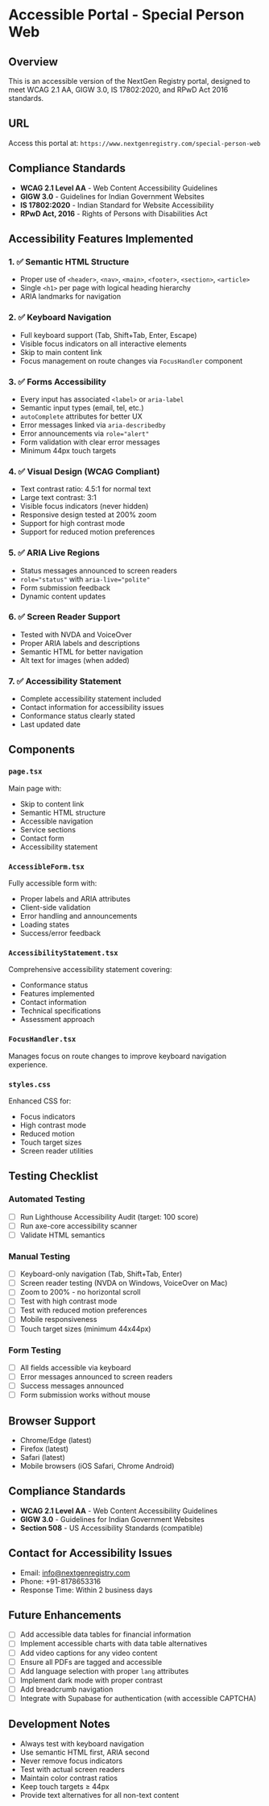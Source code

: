 # Accessible Portal - Special Person Web

## Overview
This is an accessible version of the NextGen Registry portal, designed to meet WCAG 2.1 AA, GIGW 3.0, IS 17802:2020, and RPwD Act 2016 standards.

## URL
Access this portal at: `https://www.nextgenregistry.com/special-person-web`

## Compliance Standards
- **WCAG 2.1 Level AA** - Web Content Accessibility Guidelines
- **GIGW 3.0** - Guidelines for Indian Government Websites
- **IS 17802:2020** - Indian Standard for Website Accessibility
- **RPwD Act, 2016** - Rights of Persons with Disabilities Act

## Accessibility Features Implemented

### 1. ✅ Semantic HTML Structure
- Proper use of `<header>`, `<nav>`, `<main>`, `<footer>`, `<section>`, `<article>`
- Single `<h1>` per page with logical heading hierarchy
- ARIA landmarks for navigation

### 2. ✅ Keyboard Navigation
- Full keyboard support (Tab, Shift+Tab, Enter, Escape)
- Visible focus indicators on all interactive elements
- Skip to main content link
- Focus management on route changes via `FocusHandler` component

### 3. ✅ Forms Accessibility
- Every input has associated `<label>` or `aria-label`
- Semantic input types (email, tel, etc.)
- `autoComplete` attributes for better UX
- Error messages linked via `aria-describedby`
- Error announcements via `role="alert"`
- Form validation with clear error messages
- Minimum 44px touch targets

### 4. ✅ Visual Design (WCAG Compliant)
- Text contrast ratio: 4.5:1 for normal text
- Large text contrast: 3:1
- Visible focus indicators (never hidden)
- Responsive design tested at 200% zoom
- Support for high contrast mode
- Support for reduced motion preferences

### 5. ✅ ARIA Live Regions
- Status messages announced to screen readers
- `role="status"` with `aria-live="polite"`
- Form submission feedback
- Dynamic content updates

### 6. ✅ Screen Reader Support
- Tested with NVDA and VoiceOver
- Proper ARIA labels and descriptions
- Semantic HTML for better navigation
- Alt text for images (when added)

### 7. ✅ Accessibility Statement
- Complete accessibility statement included
- Contact information for accessibility issues
- Conformance status clearly stated
- Last updated date

## Components

### `page.tsx`
Main page with:
- Skip to content link
- Semantic HTML structure
- Accessible navigation
- Service sections
- Contact form
- Accessibility statement

### `AccessibleForm.tsx`
Fully accessible form with:
- Proper labels and ARIA attributes
- Client-side validation
- Error handling and announcements
- Loading states
- Success/error feedback

### `AccessibilityStatement.tsx`
Comprehensive accessibility statement covering:
- Conformance status
- Features implemented
- Contact information
- Technical specifications
- Assessment approach

### `FocusHandler.tsx`
Manages focus on route changes to improve keyboard navigation experience.

### `styles.css`
Enhanced CSS for:
- Focus indicators
- High contrast mode
- Reduced motion
- Touch target sizes
- Screen reader utilities

## Testing Checklist

### Automated Testing
- [ ] Run Lighthouse Accessibility Audit (target: 100 score)
- [ ] Run axe-core accessibility scanner
- [ ] Validate HTML semantics

### Manual Testing
- [ ] Keyboard-only navigation (Tab, Shift+Tab, Enter)
- [ ] Screen reader testing (NVDA on Windows, VoiceOver on Mac)
- [ ] Zoom to 200% - no horizontal scroll
- [ ] Test with high contrast mode
- [ ] Test with reduced motion preferences
- [ ] Mobile responsiveness
- [ ] Touch target sizes (minimum 44x44px)

### Form Testing
- [ ] All fields accessible via keyboard
- [ ] Error messages announced to screen readers
- [ ] Success messages announced
- [ ] Form submission works without mouse

## Browser Support
- Chrome/Edge (latest)
- Firefox (latest)
- Safari (latest)
- Mobile browsers (iOS Safari, Chrome Android)

## Compliance Standards
- **WCAG 2.1 Level AA** - Web Content Accessibility Guidelines
- **GIGW 3.0** - Guidelines for Indian Government Websites
- **Section 508** - US Accessibility Standards (compatible)

## Contact for Accessibility Issues
- Email: info@nextgenregistry.com
- Phone: +91-8178653316
- Response Time: Within 2 business days

## Future Enhancements
- [ ] Add accessible data tables for financial information
- [ ] Implement accessible charts with data table alternatives
- [ ] Add video captions for any video content
- [ ] Ensure all PDFs are tagged and accessible
- [ ] Add language selection with proper `lang` attributes
- [ ] Implement dark mode with proper contrast
- [ ] Add breadcrumb navigation
- [ ] Integrate with Supabase for authentication (with accessible CAPTCHA)

## Development Notes
- Always test with keyboard navigation
- Use semantic HTML first, ARIA second
- Never remove focus indicators
- Test with actual screen readers
- Maintain color contrast ratios
- Keep touch targets ≥ 44px
- Provide text alternatives for all non-text content
